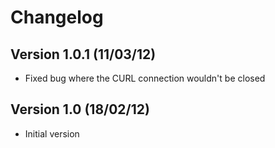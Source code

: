 # Changelog

## Version 1.0.1 (11/03/12)
+ Fixed bug where the CURL connection wouldn't be closed

## Version 1.0 (18/02/12)
+ Initial version